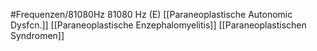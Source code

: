 #Frequenzen/81080Hz
81080 Hz (E)
[[Paraneoplastische Autonomic Dysfcn.]]
[[Paraneoplastische Enzephalomyelitis]]
[[Paraneoplastischen Syndromen]]